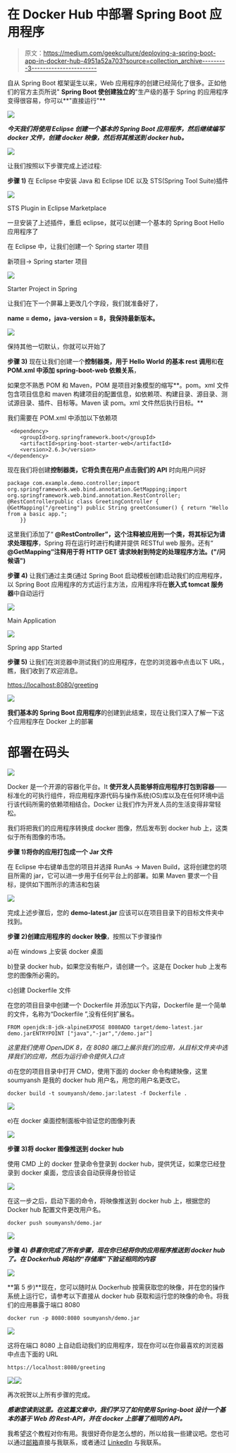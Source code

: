 # 在 Docker Hub 中部署 Spring Boot 应用程序

> 原文：<https://medium.com/geekculture/deploying-a-spring-boot-app-in-docker-hub-4951a52a703?source=collection_archive---------3----------------------->

自从 Spring Boot 框架诞生以来，Web 应用程序的创建已经简化了很多。正如他们的官方主页所说" **Spring Boot 使创建独立的**"生产级的基于 Spring 的应用程序变得很容易，你可以**"直接运行"**

![](img/440ada86a186e875889d88f742aafa2f.png)

***今天我们将使用 Eclipse 创建一个基本的 Spring Boot 应用程序，然后继续编写 docker 文件，创建 docker 映像，然后将其推送到 docker hub。***

![](img/c024c6f5dc0aed9c15e614584dd9aff6.png)

让我们按照以下步骤完成上述过程:

**步骤 1)** 在 Eclipse 中安装 Java 和 Eclipse IDE 以及 STS(Spring Tool Suite)插件

![](img/85eb52a038ddaa6c3e61ae77d3115f97.png)

STS Plugin in Eclipse Marketplace

一旦安装了上述插件，重启 eclipse，就可以创建一个基本的 Spring Boot Hello 应用程序了

在 Eclipse 中，让我们创建一个 Spring starter 项目

新项目-> Spring starter 项目

![](img/7a19b26a431bc2863d7010ef4cc28323.png)

Starter Project in Spring

让我们在下一个屏幕上更改几个字段，我们就准备好了，

**name = demo，java-version = 8，我保持最新版本。**

![](img/cec6391f22405f06f53660609d3a647c.png)

保持其他一切默认，你就可以开始了

**步骤 3)** 现在让我们创建一个**控制器类，用于 Hello World 的基本 rest 调用**和**在 POM.xml 中添加 spring-boot-web 依赖关系**，

如果您不熟悉 POM 和 Maven，POM 是项目对象模型的缩写**。pom。xml 文件包含项目信息和 maven 构建项目的配置信息，如依赖项、构建目录、源目录、测试源目录、插件、目标等。Maven 读 pom。xml 文件然后执行目标。**

我们需要在 POM.xml 中添加以下依赖项

```
 <dependency>
    <groupId>org.springframework.boot</groupId>
    <artifactId>spring-boot-starter-web</artifactId>
    <version>2.6.3</version>
</dependency>
```

现在我们将创建**控制器类，它将负责在用户点击我们的 API** 时向用户问好

```
package com.example.demo.controller;import org.springframework.web.bind.annotation.GetMapping;import org.springframework.web.bind.annotation.RestController; @RestControllerpublic class GreetingController { @GetMapping("/greeting") public String greetConsumer() { return "Hello from a basic app.";
    }}
```

这里我们添加了“ **@RestController”，这个注释被应用到一个类，将其标记为请求处理程序**，Spring 将在运行时进行构建并提供 RESTful web 服务。还有“ **@GetMapping”注释用于将 HTTP GET 请求映射到特定的处理程序方法。("/问候语")**

**步骤 4)** 让我们通过主类(通过 Spring Boot 启动模板创建)启动我们的应用程序，以 Spring Boot 应用程序的方式运行主方法，应用程序将在**嵌入式 tomcat 服务器**中自动运行

![](img/c333389cab217470954b5290190bed82.png)

Main Application

![](img/495d12271ee91a30d4c05be4143fedc2.png)

Spring app Started

**步骤 5)** 让我们在浏览器中测试我们的应用程序，在您的浏览器中点击以下 URL，瞧，我们收到了欢迎消息。

[https://localhost:8080/greeting](https://localhost:8080/greeting)

![](img/ab4caa103cbec79e97394a646fb5e526.png)

**我们基本的 Spring Boot 应用程序**的创建到此结束，现在让我们深入了解一下这个应用程序在 Docker 上的部署

# **部署在码头**

![](img/c3239b335f0a54f651d2171823ef4403.png)

Docker 是一个开源的容器化平台。It **使开发人员能够将应用程序打包到容器**——标准化的可执行组件，将应用程序源代码与操作系统(OS)库以及在任何环境中运行该代码所需的依赖项相结合。Docker 让我们作为开发人员的生活变得非常轻松。

我们将把我们的应用程序转换成 docker 图像，然后发布到 docker hub 上，这类似于所有图像的市场。

**步骤 1)将你的应用打包成一个 Jar 文件**

在 Eclipse 中右键单击您的项目并选择 RunAs → Maven Build，这将创建您的项目所需的 jar，它可以进一步用于任何平台上的部署。如果 Maven 要求一个目标，提供如下图所示的清洁和包装

![](img/0eb3b0a78a1a53b0a1fe02b6fff47f7f.png)

完成上述步骤后，您的 **demo-latest.jar** 应该可以在项目目录下的目标文件夹中找到。

**步骤 2)创建应用程序的 docker 映像**，按照以下步骤操作

a)在 windows 上安装 docker 桌面

b)登录 docker hub，如果您没有帐户，请创建一个。这是在 Docker hub 上发布您的图像所必需的。

c)创建 Dockerfile 文件

在您的项目目录中创建一个 Dockerfile 并添加以下内容，Dockerfile 是一个简单的文件，名称为“Dockerfile ”,没有任何扩展名。

```
FROM openjdk:8-jdk-alpineEXPOSE 8080ADD target/demo-latest.jar demo.jarENTRYPOINT ["java","-jar","/demo.jar"]
```

*这里我们使用 OpenJDK 8，在 8080 端口上展示我们的应用，从目标文件夹中选择我们的应用，然后为运行命令提供入口点*

d)在您的项目目录中打开 CMD，使用下面的 docker 命令构建映像，这里 soumyansh 是我的 docker hub 用户名，用您的用户名更改它。

```
docker build -t soumyansh/demo.jar:latest -f Dockerfile .
```

![](img/c484189dfd2485a8c753e7d58fbe325d.png)

e)在 docker 桌面控制面板中验证您的图像列表

![](img/1c0037046634633b2d826f9fed24cef8.png)

**步骤 3)将 docker 图像推送到 docker hub**

使用 CMD 上的 docker 登录命令登录到 docker hub，提供凭证，如果您已经登录到 docker 桌面，您应该会自动获得身份验证

![](img/52eede97c97c213d2ec6edc717d9ca0f.png)

在这一步之后，启动下面的命令，将映像推送到 docker hub 上，根据您的 Docker hub 配置文件更改用户名。

```
docker push soumyansh/demo.jar
```

![](img/66b9e96e12821d86753230f10d5a141c.png)

**步骤 4) *恭喜你完成了所有步骤，现在你已经将你的应用程序推送到 docker hub 了。在 Dockerhub 网站的“存储库”下验证相同的内容***

![](img/bf3b237199446864bc326a36382ebe49.png)

**第 5 步)**现在，您可以随时从 Dockerhub 按需获取您的映像，并在您的操作系统上运行它，请参考以下直接从 docker hub 获取和运行您的映像的命令。将我们的应用暴露于端口 8080

```
docker run -p 8080:8080 soumyansh/demo.jar
```

![](img/911a3ef817fa47c46c19830ef3f6ab65.png)

这将在端口 8080 上自动启动我们的应用程序，现在你可以在你最喜欢的浏览器中点击下面的 URL

```
https://localhost:8080/greeting
```

![](img/e9ea5d973d90b24911dd5671d30e7155.png)![](img/e18fa4c13101dc34eafb26c36c3f5299.png)

再次祝贺以上所有步骤的完成。

***感谢您读到这里。在这篇文章中，我们学习了如何使用 Spring-boot 设计一个基本的基于 Web 的 Rest-API，并在 docker 上部署了相同的 API。***

我希望这个教程对你有用。我很好奇你是怎么想的，所以给我一些建议吧。您也可以通过[邮箱](mailto:soumyansh@gmail.com)直接与我联系，或者通过 [LinkedIn](https://www.linkedin.com/in/soumyansh/) 与我联系。